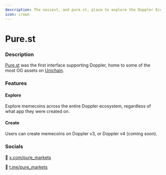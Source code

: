 ```yaml
---
description: The easiest, and pure.st, place to explore the Doppler Ecosystem.
icon: crown
---
```


# Pure.st

### Description

[Pure.st](https://pure.st) was the first interface supporting Doppler, home to some of the most OG assets on [Unichain](https://www.unichain.org/).&#x20;

### Features

#### Explore

Explore memecoins across the entire Doppler ecosystem, regardless of what app they were created on.

#### Create

Users can create memecoins on Doppler v3, or Doppler v4 (coming soon).

### Socials

:link: [x.com/pure\_markets](https://x.com/pure_markets)&#x20;

:link: [t.me/pure\_markets](https://t.me/pure_markets)&#x20;

